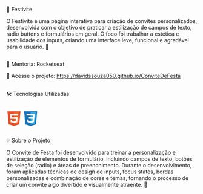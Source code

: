 🎉 Festivite

O Festivite é uma página interativa para criação de convites personalizados, desenvolvida com o objetivo de praticar a estilização de campos de texto, radio buttons e formulários em geral.
O foco foi trabalhar a estética e usabilidade dos inputs, criando uma interface leve, funcional e agradável para o usuário. 🥳
##
💜 Mentoria: Rocketseat

🔗 Acesse o projeto:
https://davidssouza050.github.io/ConviteDeFesta
##
🛠️ Tecnologias Utilizadas
<div style="display: inline_block"><br> <img align="center" alt="HTML5" height="40" width="40" src="https://raw.githubusercontent.com/devicons/devicon/master/icons/html5/html5-original.svg"> <img align="center" alt="CSS3" height="40" width="40" src="https://raw.githubusercontent.com/devicons/devicon/master/icons/css3/css3-original.svg"> </div>

##
💡 Sobre o Projeto

O Convite de Festa foi desenvolvido para treinar a personalização e estilização de elementos de formulário, incluindo campos de texto, botões de seleção (radio) e áreas de preenchimento.
Durante o desenvolvimento, foram aplicadas técnicas de design de inputs, focus states, bordas personalizadas e combinação de cores e temas, tornando o processo de criar um convite algo divertido e visualmente atraente. 🎈
